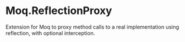 # Moq.ReflectionProxy
Extension for Moq to proxy method calls to a real implementation using reflection, with optional interception.
